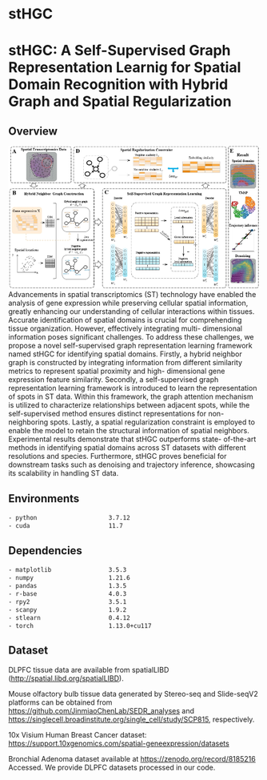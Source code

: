 # stHGC
# stHGC: A Self-Supervised Graph Representation Learnig for Spatial Domain Recognition with Hybrid Graph and Spatial Regularization

## Overview

<div align="center">
  <img src="1model.png" alt="Model Architecture">
</div>
Advancements in spatial transcriptomics (ST) technology have enabled the analysis of gene expression while preserving
cellular spatial information, greatly enhancing our understanding of cellular interactions within tissues. Accurate
identification of spatial domains is crucial for comprehending tissue organization. However, effectively integrating multi-
dimensional information poses significant challenges. To address these challenges, we propose a novel self-supervised
graph representation learning framework named stHGC for identifying spatial domains. Firstly, a hybrid neighbor graph
is constructed by integrating information from different similarity metrics to represent spatial proximity and high-
dimensional gene expression feature similarity. Secondly, a self-supervised graph representation learning framework is
introduced to learn the representation of spots in ST data. Within this framework, the graph attention mechanism
is utilized to characterize relationships between adjacent spots, while the self-supervised method ensures distinct
representations for non-neighboring spots. Lastly, a spatial regularization constraint is employed to enable the model to
retain the structural information of spatial neighbors. Experimental results demonstrate that stHGC outperforms state-
of-the-art methods in identifying spatial domains across ST datasets with different resolutions and species. Furthermore,
stHGC proves beneficial for downstream tasks such as denoising and trajectory inference, showcasing its scalability in
handling ST data.


## Environments

```
- python                    3.7.12
- cuda                      11.7
```

## Dependencies

```
- matplotlib                3.5.3
- numpy                     1.21.6
- pandas                    1.3.5
- r-base                    4.0.3
- rpy2                      3.5.1
- scanpy                    1.9.2
- stlearn                   0.4.12
- torch                     1.13.0+cu117
```

## Dataset
DLPFC tissue data are available from spatialLIBD (http://spatial.libd.org/spatialLIBD).

Mouse olfactory bulb tissue data generated by Stereo-seq and Slide-seqV2 platforms can be obtained from https://github.com/JinmiaoChenLab/SEDR_analyses and https://singlecell.broadinstitute.org/single_cell/study/SCP815, respectively.

10x Visium Human Breast Cancer dataset: https://support.10xgenomics.com/spatial-geneexpression/datasets

Bronchial Adenoma dataset available at https://zenodo.org/record/8185216 Accessed.
We provide DLPFC datasets processed in our code.
